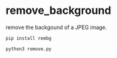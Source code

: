 # remove_background

remove the backgound of a JPEG image. 

```shell
pip install rembg

python3 remove.py
```

